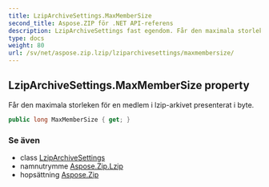 ```yaml
---
title: LzipArchiveSettings.MaxMemberSize
second_title: Aspose.ZIP för .NET API-referens
description: LzipArchiveSettings fast egendom. Får den maximala storleken för en medlem i lziparkivet presenterat i byte.
type: docs
weight: 80
url: /sv/net/aspose.zip.lzip/lziparchivesettings/maxmembersize/
---
```

## LzipArchiveSettings.MaxMemberSize property

Får den maximala storleken för en medlem i lzip-arkivet presenterat i byte.

```csharp
public long MaxMemberSize { get; }
```

### Se även

* class [LzipArchiveSettings](../)
* namnutrymme [Aspose.Zip.Lzip](../../lziparchivesettings/)
* hopsättning [Aspose.Zip](../../../)


